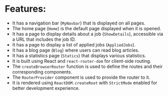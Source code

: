 # Features:

- It has a navigation bar (`MyNavbar`) that is displayed on all pages.
- The home page (`Home`) is the default page displayed when it is opened.
- It has a page to display details about a job (`ShowDetails`), accessible via a URL that includes the job ID.
- It has a page to display a list of applied jobs (`AppliedJobs`).
- It has a blog page (`Blog`) where users can read blog articles.
- It has a statistics page (`Statics`) that displays various statistics.
- It is built using React and `react-router-dom` for client-side routing.
- The `createBrowserRouter` function is used to define the routes and their corresponding components.
- The `RouterProvider` component is used to provide the router to it.
- It is rendered using `ReactDOM.createRoot` with `StrictMode` enabled for better development experience.
